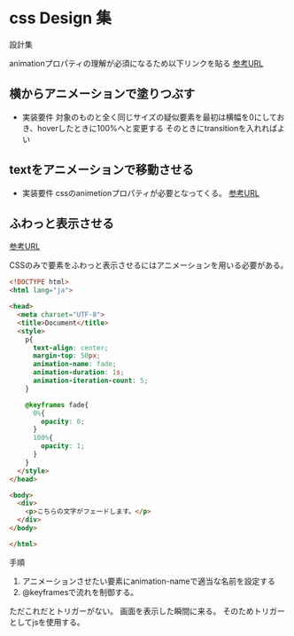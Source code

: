 # css Design 集

設計集

animationプロパティの理解が必須になるため以下リンクを貼る
[参考URL](https://web-designer.cman.jp/css_ref/abc_list/animation/)
## 横からアニメーションで塗りつぶす

- 実装要件
対象のものと全く同じサイズの疑似要素を最初は横幅を0にしておき、hoverしたときに100%へと変更する
そのときにtransitionを入れればよい

## textをアニメーションで移動させる

- 実装要件
cssのanimetionプロパティが必要となってくる。
[参考URL](https://webparts.cman.jp/string/scroll/)

## ふわっと表示させる

[参考URL](https://qumeru.com/magazine/155)

CSSのみで要素をふわっと表示させるにはアニメーションを用いる必要がある。

```html
<!DOCTYPE html>
<html lang="ja">

<head>
  <meta charset="UTF-8">
  <title>Document</title>
  <style>
    p{
      text-align: center;
      margin-top: 50px;
      animation-name: fade;
      animation-duration: 1s;
      animation-iteration-count: 5;
    }

    @keyframes fade{
      0%{
        opacity: 0;
      }
      100%{
        opacity: 1;
      }
    }
  </style>
</head>

<body>
  <div>
    <p>こちらの文字がフェードします。</p>
  </div>
</body>

</html>
```

手順

1. アニメーションさせたい要素にanimation-nameで適当な名前を設定する
2. @keyframesで流れを制御する。

ただこれだとトリガーがない。
画面を表示した瞬間に来る。
そのためトリガーとしてjsを使用する。
